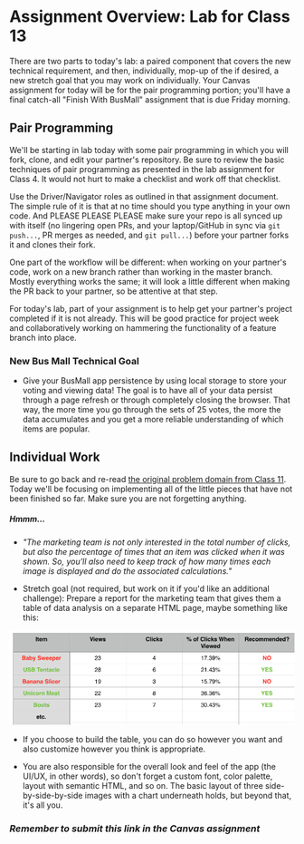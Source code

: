 # Assignment Overview: Lab for Class 13

There are two parts to today's lab: a paired component that covers the new technical requirement, and then, individually, mop-up of the  if desired, a new stretch goal that you may work on individually. Your Canvas assignment for today will be for the pair programming portion; you'll have a final catch-all "Finish With BusMall" assignment that is due Friday morning.

## Pair Programming

We'll be starting in lab today with some pair programming in which you will fork, clone, and edit your partner's repository. Be sure to review the basic techniques of pair programming as presented in the lab assignment for Class 4. It would not hurt to make a checklist and work off that checklist.

Use the Driver/Navigator roles as outlined in that assignment document. The simple rule of it is that at no time should you type anything in your own code. And PLEASE PLEASE PLEASE make sure your repo is all synced up with itself (no lingering open PRs, and your laptop/GitHub in sync via `git push...`, PR merges as needed, and `git pull...`) before your partner forks it and clones their fork.

One part of the workflow will be different: when working on your partner's code, work on a new branch rather than working in the master branch. Mostly everything works the same; it will look a little different when making the PR back to your partner, so be attentive at that step.

For today's lab, part of your assignment is to help get your partner's project completed if it is not already. This will be good practice for project week and collaboratively working on hammering the functionality of a feature branch into place.

### New Bus Mall Technical Goal

- Give your BusMall app persistence by using local storage to store your voting and viewing data! The goal is to have all of your data persist through a page refresh or through completely closing the browser. That way, the more time you go through the sets of 25 votes, the more the data accumulates and you get a more reliable understanding of which items are popular.

## Individual Work

Be sure to go back and re-read [the original problem domain from Class 11](https://github.com/codefellows/seattle-201d25/tree/master/class-11-av-practical-clicktracker/lab). Today we'll be focusing on implementing all of the little pieces that have not been finished so far. Make sure you are not forgetting anything.

##### Hmmm...

- *"The marketing team is not only interested in the total number of clicks, but also the percentage of times that an item was clicked when it was shown. So, you'll also need to keep track of how many times each image is displayed and do the associated calculations."*

- Stretch goal (not required, but work on it if you'd like an additional challenge): Prepare a report for the marketing team that gives them a table of data analysis on a separate HTML page, maybe something like this:

![table](table-sample.png)

- If you choose to build the table, you can do so however you want and also customize however you think is appropriate.

- You are also responsible for the overall look and feel of the app (the UI/UX, in other words), so don't forget a custom font, color palette, layout with semantic HTML, and so on. The basic layout of three side-by-side-by-side images with a chart underneath holds, but beyond that, it's all you.

### *Remember to submit this link in the Canvas assignment*
